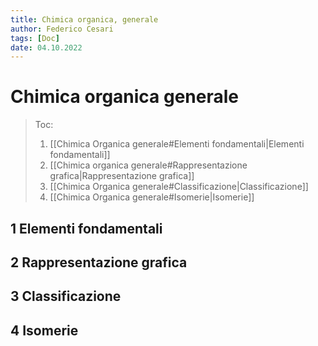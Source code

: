 ```yaml
---
title: Chimica organica, generale
author: Federico Cesari
tags: [Doc]
date: 04.10.2022
---
```

# Chimica organica generale


>Toc:
>1. [[Chimica Organica generale#Elementi fondamentali|Elementi fondamentali]]  
>2. [[Chimica organica generale#Rappresentazione grafica|Rappresentazione grafica]]
>3. [[Chimica Organica generale#Classificazione|Classificazione]]
>4. [[Chimica Organica generale#Isomerie|Isomerie]]

## 1 Elementi fondamentali
## 2 Rappresentazione grafica
## 3 Classificazione
## 4 Isomerie
